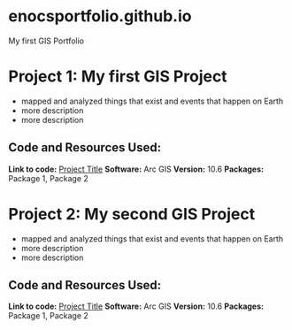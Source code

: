 # enocsportfolio.github.io
My first GIS Portfolio
 
# Project 1: My first GIS Project
* mapped and analyzed things that exist and events that happen on Earth
* more description
* more description

## Code and Resources Used:
**Link to code:** [Project Title](https://www.google.com)
**Software:** Arc GIS
**Version:** 10.6
**Packages:** Package 1, Package 2

# Project 2: My second GIS Project
* mapped and analyzed things that exist and events that happen on Earth
* more description
* more description


## Code and Resources Used:
**Link to code:** [Project Title](https://www.google.com)
**Software:** Arc GIS
**Version:** 10.6
**Packages:** Package 1, Package 2

